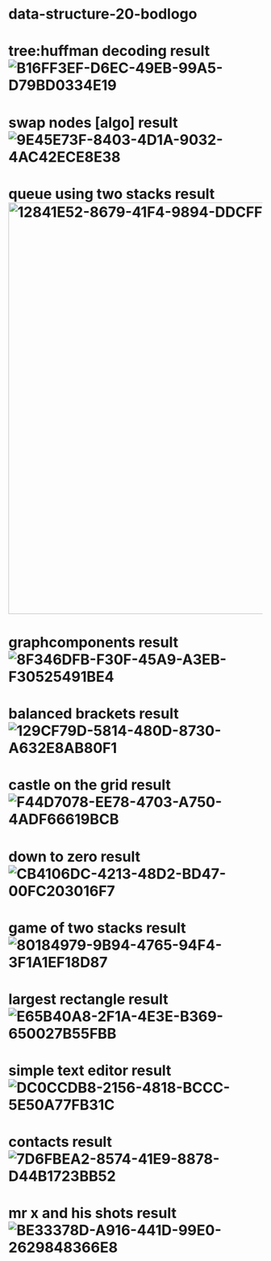 # data-structure-20-bodlogo
# tree:huffman decoding result ![B16FF3EF-D6EC-49EB-99A5-D79BD0334E19](https://github.com/user-attachments/assets/9337231f-2742-4c2f-8e2b-06e8f69b6e9f)
# swap nodes [algo] result ![9E45E73F-8403-4D1A-9032-4AC42ECE8E38](https://github.com/user-attachments/assets/8f03830d-4edc-4c5f-8c83-d910dddadc58)
# queue using two stacks result <img width="814" alt="12841E52-8679-41F4-9894-DDCFF51BEB33" src="https://github.com/user-attachments/assets/8d79ec12-6401-428b-8a9f-91d0fe90a5a8" />
# graphcomponents result ![8F346DFB-F30F-45A9-A3EB-F30525491BE4](https://github.com/user-attachments/assets/790fe0a2-4310-4e3a-9a13-a82e694d69bf)
# balanced brackets result ![129CF79D-5814-480D-8730-A632E8AB80F1](https://github.com/user-attachments/assets/383a2536-eece-4262-b610-bc60dd912f75)
# castle on the grid result ![F44D7078-EE78-4703-A750-4ADF66619BCB](https://github.com/user-attachments/assets/e3180d15-6ec2-4dad-803b-afd057185423)
# down to zero result ![CB4106DC-4213-48D2-BD47-00FC203016F7](https://github.com/user-attachments/assets/e084b8a6-07f6-4c35-b2a8-45a41a99cfab)
# game of two stacks result ![80184979-9B94-4765-94F4-3F1A1EF18D87](https://github.com/user-attachments/assets/71c694fd-8b79-4510-816e-cc154b8025c0)
# largest rectangle result ![E65B40A8-2F1A-4E3E-B369-650027B55FBB](https://github.com/user-attachments/assets/6f9f24e2-a045-4eeb-821f-0738da6b30d2)
# simple text editor result ![DC0CCDB8-2156-4818-BCCC-5E50A77FB31C](https://github.com/user-attachments/assets/de32d357-09c7-45c5-8a85-c008489bca9a)
# contacts result ![7D6FBEA2-8574-41E9-8878-D44B1723BB52](https://github.com/user-attachments/assets/ebe83b7e-b2c2-4288-be2d-46867c7355c3)
# mr x and his shots result ![BE33378D-A916-441D-99E0-2629848366E8](https://github.com/user-attachments/assets/b2f937ea-5511-4041-8f65-f0a7300ef3e5)
